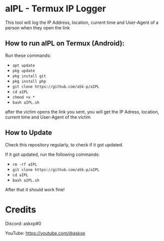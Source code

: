 # aIPL - Termux IP Logger
This tool will log the IP Address, location, current time and User-Agent of a person when they open the link

## How to run aIPL on Termux (Android):

Run these commands:
- `apt update`
- `pkg update`
- `pkg install git`
- `pkg install php`
- `git clone https://github.com/aSk-p/aIPL`
- `cd aIPL`
- `chmod +x *`
- `bash aIPL.sh`

after the victim opens the link you sent, you will get the IP Adress, location, current time and User-Agent of the victim

## How to Update
Check this repository regularly, to check if it got updated.

If it got updated, run the following commands:
- `rm -rf aIPL`
- `git clone https://github.com/aSk-p/aIPL`
- `cd aIPL`
- `bash aIPL.sh`

After that it should work fine!

# Credits
Discord: askxp#0

YouTube: https://youtube.com/@askxp
